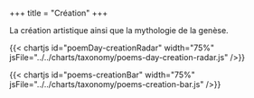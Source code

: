 +++
title = "Création"
+++

La création artistique ainsi que la mythologie de la genèse.

{{< chartjs id="poemDay-creationRadar" width="75%" jsFile="../../charts/taxonomy/poems-day-creation-radar.js" />}}

{{< chartjs id="poems-creationBar" width="75%" jsFile="../../charts/taxonomy/poems-creation-bar.js" />}}